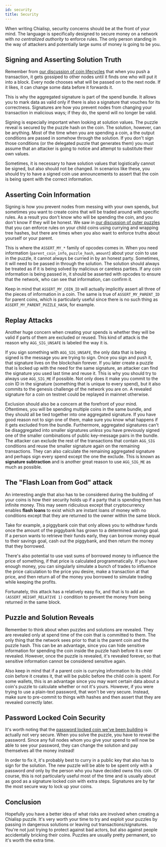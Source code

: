 ```yaml
---
id: security
title: Security
---
```


When writing Chialisp, security concerns should be at the front of your mind.
The language is specifically designed to secure money on a network with *no centralized authority* to enforce rules.
The only person standing in the way of attackers and potentially large sums of money is going to be you.

## Signing and Asserting Solution Truth

Remember from [our discussion of coin lifecycles](/docs/coin_lifecycle) that when you push a transaction, it gets gossiped to other nodes until it finds one who will put it into a block.
Every node chooses what will be passed on to the next node. If it likes, it can change some data before it forwards it.

This is why the aggregated signature is part of the spend bundle.
It allows you to mark data as valid only if there is also a signature that vouches for its correctness.
Signatures are how you prevent nodes from changing your transaction in malicious ways; if they do, the spend will no longer be valid.

Signing is especially important when looking at solution values.
The puzzle reveal is secured by the puzzle hash on the coin.
The solution, however, can be anything.
Most of the time when you are spending a coin, a the output conditions are passed in somehow through the solution.
If you don't sign those conditions (or the delegated puzzle that generates them) you must assume that an attacker is going to notice and attempt to substitute their own values.

Sometimes, it is necessary to have solution values that logistically cannot be signed, but also should not be changed.
In scenarios like these, you should try to have a signed coin use announcements to assert that the coin is being spent with the correct information.

## Asserting Coin Information

Signing is how you prevent nodes from messing with your own spends, but sometimes you want to create coins that will be traded around with specific rules.
As a result you don't know who will be spending the coin, and you don't know if they will be honest.
We saw in [our discussion of outer puzzles](/docs/common_functions#outer-and-inner-puzzles) that you can enforce rules on your child coins using currying and wrapping tree hashes, but there are times when you also want to enforce truths about yourself or your parent.

This is where the `ASSERT_MY_*` family of opcodes comes in.
When you need information (`parent_coin_info`, `puzzle_hash`, `amount`) about your coin to use in the puzzle, it cannot always be curried in by an honest party.
Sometimes, it will need to be passed in through the solution.
The solution should always be treated as if it is being solved by malicious or careless parties.
If any coin information is being passed in, it should be asserted with opcodes to ensure that the network, who can see that information, can confirm it.

Keep in mind that `ASSERT_MY_COIN_ID` will actually implicitly assert all three of the pieces of information in a coin. The same is true of `ASSERT_MY_PARENT_ID` for parent coins, which is particularly useful since there is no such thing as `ASSERT_MY_PARENT_PUZZLE_HASH`, for example.

## Replay Attacks

Another huge concern when creating your spends is whether they will be valid if parts of them are excluded or reused.
This kind of attack is the reason why `AGG_SIG_UNSAFE` is labeled the way it is.

If you sign something with `AGG_SIG_UNSAFE`, the only data that is being signed is the message you are trying to sign.
Once you sign and push it, that signature lives on the blockchain forever.
If you later create a puzzle that is locked up with the need for the same signature, an attacker can find the signature you used last time and reuse it.
This is why you should try to always use `AGG_SIG_ME` if possible.
Not only does it make you commit to the coin ID in the signature (something that is unique to every spend), but it also commits to the genesis challenge of the network you are on. A revealed signature for a coin on testnet could be replayed in mainnet otherwise.

Exclusion should also be a concern at the forefront of your mind.
Oftentimes, you will be spending multiple coins in the same bundle, and they should all be tied together into one aggregated signature.
If you have good reason not to sign one of them, make sure you know what happens if it gets excluded from the bundle.
Furthermore, aggregated signatures can't be disaggregated into smaller signatures *unless* you have previously signed one of the smaller combinations of public key-message pairs in the bundle. The attacker can exclude the rest of the transactions that contain `AGG_SIG` conditions and reuse the smaller signature again on the remaining transactions.
They can also calculate the remaining aggregated signature and perhaps sign every spend except the one the exclude. This is known as **signature subtraction** and is another great reason to use `AGG_SIG_ME` as much as possible.

## The "Flash Loan from God" attack

An interesting angle that also has to be considered during the building of your coins is how their security holds up if a party that is spending them has infinite money.
This may seem ridiculous except that cryptocurrency enables **flash loans** to exist which are instant loans of money with no conditions except that they are returned to the owner within the same block.

Take for example, a piggybank coin that only allows you to withdraw funds once the amount of the piggybank has grown to a determined savings goal.
If a person wants to retrieve their funds early, they can borrow money equal to their savings goal, cash out the piggybank, and then return the money that they borrowed.

There's also potential to use vast sums of borrowed money to influence the price of something, if that price is calculated programmatically.
If you have enough money, you can singularly simulate a bunch of trades to influence the price calculation to the price you desire, make a transaction at that price, and then return all of the money you borrowed to simulate trading while keeping the profits.

Fortunately, this attack has a relatively easy fix, and that is to add an `(ASSERT_HEIGHT_RELATIVE 1)` condition to prevent the money from being returned in the same block.

## Puzzle and Solution Reveals

Remember to think about when puzzles and solutions are revealed.
They are revealed only at spend time of the coin that is committed to them.
The only thing that the network sees prior to that is the parent coin and the puzzle hash.
This can be an advantage, since you can hide sensitive information for spending the coin inside the puzzle hash before it is ever revealed.
However, once the puzzle is revealed, it's revealed forever, so that sensitive information cannot be considered sensitive again.

Also keep in mind that if a parent coin is currying information to its child coin before it creates it, that will be public before the child coin is spent.
For some wallets, this is an advantage since you may want certain data about a coin's puzzle to calculate whether or not it's yours.
However, if you were trying to use a plain-text password, that won't be very secure.
Instead, make sure to pre-commit to things with hashes and then assert that they are revealed correctly later.

## Password Locked Coin Security

It's worth noting that the [password locked coin we've been building](/docs/common_functions#outer-and-inner-puzzles) is actually not very secure.
When you solve the puzzle, you have to reveal the password.
Since any full nodes whom you give your spend to will now be able to see your password, they can change the solution and pay themselves all the money instead!

In order to fix it, it's probably best to curry in a public key that also has to sign for the solution.
The new puzzle will be able to be spent only with a password *and* only by the person who you have decided owns this coin. Of course, this is not particularly useful most of the time and is usually about as good as a signature locked coin with extra steps.
Signatures are by far the most secure way to lock up your coins.

## Conclusion

Hopefully you have a better idea of what risks are involved when creating a Chialisp puzzle.
It's very worth your time to try and exploit your puzzles by passing in dangerous solutions or leaving out transactions/signatures.
You're not just trying to protect against bad actors, but also against people accidentally bricking their coins.
Puzzles are usually pretty permanent, so it's worth the extra time.
